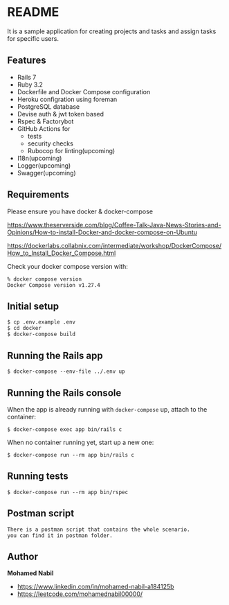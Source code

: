 # README

It is a sample application for creating projects and tasks and assign tasks for specific users.

## Features

* Rails 7
* Ruby 3.2
* Dockerfile and Docker Compose configuration
* Heroku configration using foreman
* PostgreSQL database
* Devise auth & jwt token based
* Rspec & Factorybot
* GitHub Actions for
  * tests
  * security checks
  * Rubocop for linting(upcoming)
* I18n(upcoming)
* Logger(upcoming)
* Swagger(upcoming)


## Requirements

Please ensure you have docker & docker-compose

https://www.theserverside.com/blog/Coffee-Talk-Java-News-Stories-and-Opinions/How-to-install-Docker-and-docker-compose-on-Ubuntu

https://dockerlabs.collabnix.com/intermediate/workshop/DockerCompose/How_to_Install_Docker_Compose.html

Check your docker compose version with:
```
% docker compose version
Docker Compose version v1.27.4
```

## Initial setup
```
$ cp .env.example .env
$ cd docker
$ docker-compose build
```

## Running the Rails app
```
$ docker-compose --env-file ../.env up
```
## Running the Rails console
When the app is already running with `docker-compose` up, attach to the container:
```
$ docker-compose exec app bin/rails c
```
When no container running yet, start up a new one:
```
$ docker-compose run --rm app bin/rails c
```
## Running tests
```
$ docker-compose run --rm app bin/rspec
```

## Postman script
```
There is a postman script that contains the whole scenario.
you can find it in postman folder.
```

## Author

**Mohamed Nabil**

- <https://www.linkedin.com/in/mohamed-nabil-a184125b>
- <https://leetcode.com/mohamednabil00000/>
